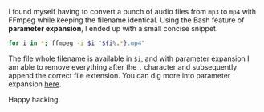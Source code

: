 
I found myself having to convert a bunch of audio files from `mp3` to `mp4` with FFmpeg while keeping the filename identical.
Using the Bash feature of **parameter expansion**, I ended up with a small concise snippet.

```bash
for i in *; ffmpeg -i $i "${i%.*}.mp4"
```

The file whole filename is available in `$i`, and with parameter expansion I am able to remove everything after the `.` character and subsequently append the correct file extension. You can dig more into parameter expansion [here](http://mywiki.wooledge.org/BashFAQ/073).

Happy hacking.
